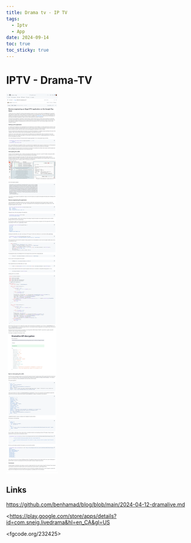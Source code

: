 ```yaml
---
title: Drama tv - IP TV
tags:
  - Iptv
  - App
date: 2024-09-14
toc: true
toc_sticky: true
---
```

# IPTV - Drama-TV 

![](../_asset/2024-09-14-iptvdramatv_image_1.png)
## Links 

<https://github.com/benhamad/blog/blob/main/2024-04-12-dramalive.md>

<https://play.google.com/store/apps/details?id=com.sneig.livedrama&hl=en_CA&gl=US

<fgcode.org/232425>

